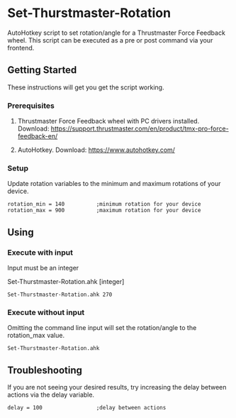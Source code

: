 # Set-Thurstmaster-Rotation
AutoHotkey script to set rotation/angle for a Thrustmaster Force Feedback wheel. This script can be executed as a pre or post command via your frontend.

## Getting Started

These instructions will get you get the script working.

### Prerequisites
1. Thrustmaster Force Feedback wheel with PC drivers installed. Download: https://support.thrustmaster.com/en/product/tmx-pro-force-feedback-en/
  
2. AutoHotkey. Download: https://www.autohotkey.com/

### Setup
Update rotation variables to the minimum and maximum rotations of your device.

```
rotation_min = 140			;minimum rotation for your device
rotation_max = 900			;maximum rotation for your device
```

## Using
### Execute with input
Input must be an integer 

Set-Thurstmaster-Rotation.ahk [integer]

```
Set-Thurstmaster-Rotation.ahk 270
```

### Execute without input
Omitting the command line input will set the rotation/angle to the rotation_max value.

```
Set-Thurstmaster-Rotation.ahk
```

## Troubleshooting
If you are not seeing your desired results, try increasing the delay between actions via the delay variable.

```
delay = 100     			;delay between actions
```
